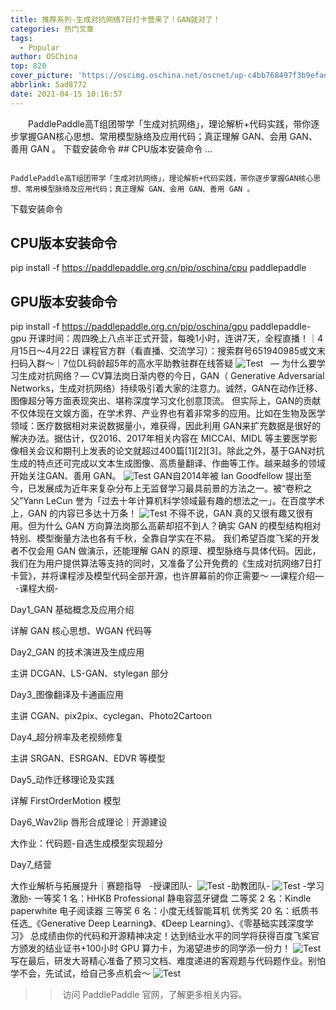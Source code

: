 ```yaml
---
title: 推荐系列-生成对抗网络7日打卡营来了！GAN就对了！
categories: 热门文章
tags:
  - Popular
author: OSChina
top: 820
cover_picture: 'https://oscimg.oschina.net/oscnet/up-c4bb768497f3b9efadaf4ca8993ebbcbba2.png'
abbrlink: 5ad8772
date: 2021-04-15 10:16:57
---
```


&emsp;&emsp;PaddlePaddle高T组团带学「生成对抗网络」，理论解析+代码实践，带你逐步掌握GAN核心思想、常用模型脉络及应用代码；真正理解 GAN、会用 GAN、善用 GAN 。 下载安装命令 ## CPU版本安装命令 ...
<!-- more -->

                                                                                                                                                                                        PaddlePaddle高T组团带学「生成对抗网络」，理论解析+代码实践，带你逐步掌握GAN核心思想、常用模型脉络及应用代码；真正理解 GAN、会用 GAN、善用 GAN 。 
下载安装命令

## CPU版本安装命令
pip install -f https://paddlepaddle.org.cn/pip/oschina/cpu paddlepaddle

## GPU版本安装命令
pip install -f https://paddlepaddle.org.cn/pip/oschina/gpu paddlepaddle-gpu 
开课时间：周四晚上八点半正式开营，每晚1小时，连讲7天，全程直播！｜4月15日～4月22日 
课程官方群（看直播、交流学习）：搜索群号651940985或文末扫码入群～｜7位DL码龄超5年的高水平助教驻群在线答疑 
![Test](https://oscimg.oschina.net/oscnet/up-c4bb768497f3b9efadaf4ca8993ebbcbba2.png  '生成对抗网络7日打卡营来了！GAN就对了！') 
  
— 为什么要学习生成对抗网络？— 
CV算法岗日渐内卷的今日，GAN（ Generative Adversarial Networks，生成对抗网络）持续吸引着大家的注意力。诚然，GAN在动作迁移、图像超分等方面表现突出、堪称深度学习文化创意顶流。 
但实际上，GAN的贡献不仅体现在文娱方面，在学术界、产业界也有着非常多的应用。比如在生物及医学领域：医疗数据相对来说数据量小，难获得，因此利用 GAN来扩充数据是很好的解决办法。据估计，仅2016、2017年相关内容在 MICCAI、MIDL 等主要医学影像相关会议和期刊上发表的论文就超过400篇[1][2][3]。除此之外，基于GAN对抗生成的特点还可完成以文本生成图像、高质量翻译、作曲等工作。越来越多的领域开始关注GAN、善用 GAN。 
![Test](https://oscimg.oschina.net/oscnet/up-c4bb768497f3b9efadaf4ca8993ebbcbba2.png  '生成对抗网络7日打卡营来了！GAN就对了！') GAN自2014年被 Ian Goodfellow 提出至今，已发展成为近年来复杂分布上无监督学习最具前景的方法之一。被“卷积之父”Yann LeCun 誉为「过去十年计算机科学领域最有趣的想法之一」。在百度学术上，GAN 的内容已多达十万条！ 
![Test](https://oscimg.oschina.net/oscnet/up-c4bb768497f3b9efadaf4ca8993ebbcbba2.png  '生成对抗网络7日打卡营来了！GAN就对了！') 
不得不说，GAN 真的又很有趣又很有用。但为什么 GAN 方向算法岗那么高薪却招不到人？确实 GAN 的模型结构相对特别、模型衡量方法也各有千秋，全靠自学实在不易。 
我们希望百度飞桨的开发者不仅会用 GAN 做演示，还能理解 GAN 的原理、模型脉络与具体代码。因此，我们在为用户提供算法等支持的同时，又准备了公开免费的《生成对抗网络7日打卡营》，并将课程涉及模型代码全部开源，也许屏幕前的你正需要～ 
 —课程介绍—   
-课程大纲- 
 
 Day1_GAN 基础概念及应用介绍 
 
详解 GAN 核心思想、WGAN 代码等 
 
 Day2_GAN 的技术演进及生成应用 
 
主讲 DCGAN、LS-GAN、stylegan 部分 
 
 Day3_图像翻译及卡通画应用 
 
主讲 CGAN、pix2pix、cyclegan、Photo2Cartoon 
 
 Day4_超分辨率及老视频修复 
 
主讲 SRGAN、ESRGAN、EDVR 等模型 
 
 Day5_动作迁移理论及实践 
 
详解 FirstOrderMotion 模型 
 
 Day6_Wav2lip 唇形合成理论｜开源建设 
 
大作业：代码题-自选生成模型实现超分 
 
 Day7_结营 
 
大作业解析与拓展提升｜赛题指导 
  
-授课团队- 
 ![Test](https://oscimg.oschina.net/oscnet/up-c4bb768497f3b9efadaf4ca8993ebbcbba2.png  '生成对抗网络7日打卡营来了！GAN就对了！') 
 -助教团队- 
![Test](https://oscimg.oschina.net/oscnet/up-c4bb768497f3b9efadaf4ca8993ebbcbba2.png  '生成对抗网络7日打卡营来了！GAN就对了！') 
 -学习激励- 
一等奖 1 名：HHKB Professional 静电容蓝牙键盘 
二等奖 2 名：Kindle paperwhite 电子阅读器 
三等奖 6 名：小度无线智能耳机 
优秀奖 20 名：纸质书任选_《Generative Deep Learning》、《Deep Learning》、《零基础实践深度学习》 
总成绩由你的代码和开源精神决定！达到结业水平的同学将获得百度飞桨官方颁发的结业证书+100小时 GPU 算力卡，为渴望进步的同学添一份力！ 
![Test](https://oscimg.oschina.net/oscnet/up-c4bb768497f3b9efadaf4ca8993ebbcbba2.png  '生成对抗网络7日打卡营来了！GAN就对了！') 
写在最后，研发大哥精心准备了预习文档、难度递进的客观题与代码题作业。别怕学不会，先试试，给自己多点机会～ 
![Test](https://oscimg.oschina.net/oscnet/up-c4bb768497f3b9efadaf4ca8993ebbcbba2.png  '生成对抗网络7日打卡营来了！GAN就对了！') 
>> 访问 PaddlePaddle 官网，了解更多相关内容。
                                        